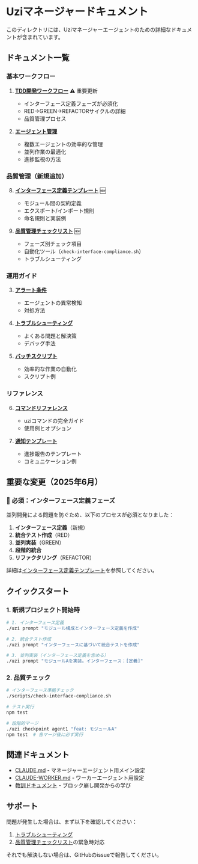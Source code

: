 # Uziマネージャードキュメント

このディレクトリには、Uziマネージャーエージェントのための詳細なドキュメントが含まれています。

## ドキュメント一覧

### 基本ワークフロー
1. **[TDD開発ワークフロー](./01-tdd-workflow.md)** ⚠️ 重要更新
   - インターフェース定義フェーズが必須化
   - RED→GREEN→REFACTORサイクルの詳細
   - 品質管理プロセス

2. **[エージェント管理](./02-agent-management.md)**
   - 複数エージェントの効率的な管理
   - 並列作業の最適化
   - 進捗監視の方法

### 品質管理（新規追加）
8. **[インターフェース定義テンプレート](./08-interface-definition-template.md)** 🆕
   - モジュール間の契約定義
   - エクスポート/インポート規則
   - 命名規則と実装例

9. **[品質管理チェックリスト](./09-quality-checklist.md)** 🆕
   - フェーズ別チェック項目
   - 自動化ツール（`check-interface-compliance.sh`）
   - トラブルシューティング

### 運用ガイド
3. **[アラート条件](./03-alert-conditions.md)**
   - エージェントの異常検知
   - 対処方法

4. **[トラブルシューティング](./04-troubleshooting.md)**
   - よくある問題と解決策
   - デバッグ手法

5. **[バッチスクリプト](./05-batch-scripts.md)**
   - 効率的な作業の自動化
   - スクリプト例

### リファレンス
6. **[コマンドリファレンス](./06-command-reference.md)**
   - uziコマンドの完全ガイド
   - 使用例とオプション

7. **[通知テンプレート](./07-notification-templates.md)**
   - 進捗報告のテンプレート
   - コミュニケーション例

## 重要な変更（2025年6月）

### 🔴 必須：インターフェース定義フェーズ
並列開発による問題を防ぐため、以下のプロセスが必須となりました：

1. **インターフェース定義**（新規）
2. **統合テスト作成**（RED）
3. **並列実装**（GREEN）
4. **段階的統合**
5. **リファクタリング**（REFACTOR）

詳細は[インターフェース定義テンプレート](./08-interface-definition-template.md)を参照してください。

## クイックスタート

### 1. 新規プロジェクト開始時
```bash
# 1. インターフェース定義
./uzi prompt "モジュール構成とインターフェース定義を作成"

# 2. 統合テスト作成
./uzi prompt "インターフェースに基づいて統合テストを作成"

# 3. 並列実装（インターフェース定義を含める）
./uzi prompt "モジュールAを実装。インターフェース：[定義]"
```

### 2. 品質チェック
```bash
# インターフェース準拠チェック
./scripts/check-interface-compliance.sh

# テスト実行
npm test

# 段階的マージ
./uzi checkpoint agent1 "feat: モジュールA"
npm test  # 各マージ後に必ず実行
```

## 関連ドキュメント

- [CLAUDE.md](../../CLAUDE.md) - マネージャーエージェント用メイン設定
- [CLAUDE-WORKER.md](../../CLAUDE-WORKER.md) - ワーカーエージェント用設定
- [教訓ドキュメント](../lessons-learned-breakout.md) - ブロック崩し開発からの学び

## サポート

問題が発生した場合は、まず以下を確認してください：
1. [トラブルシューティング](./04-troubleshooting.md)
2. [品質管理チェックリスト](./09-quality-checklist.md)の緊急時対応

それでも解決しない場合は、GitHubのissueで報告してください。